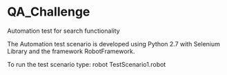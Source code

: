 # QA_Challenge
Automation test for search functionality

The Automation test scenario is developed using Python 2.7 with Selenium Library and the framework RobotFramework.

To run the test scenario type:            robot TestScenario1.robot

